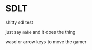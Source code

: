 # SDLT
shitty sdl test 

just say `make` and it does the thing

wasd or arrow keys to move the gamer
